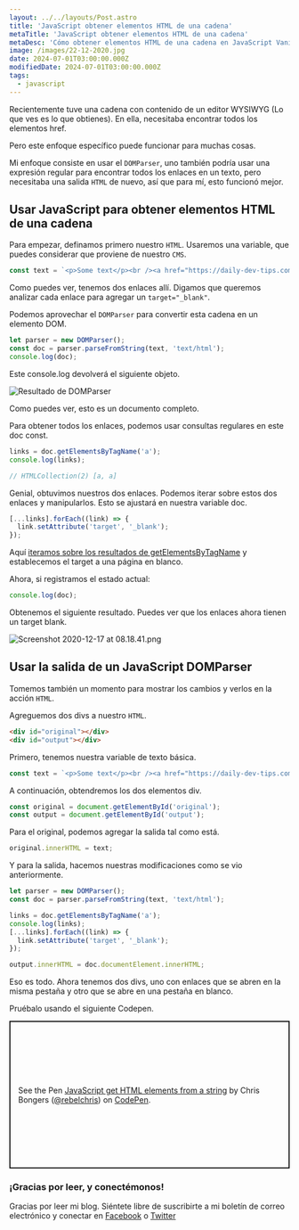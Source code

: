 ```yaml
---
layout: ../../layouts/Post.astro
title: 'JavaScript obtener elementos HTML de una cadena'
metaTitle: 'JavaScript obtener elementos HTML de una cadena'
metaDesc: 'Cómo obtener elementos HTML de una cadena en JavaScript Vanilla'
image: /images/22-12-2020.jpg
date: 2024-07-01T03:00:00.000Z
modifiedDate: 2024-07-01T03:00:00.000Z
tags:
  - javascript
---
```


Recientemente tuve una cadena con contenido de un editor WYSIWYG (Lo que ves es lo que obtienes). En ella, necesitaba encontrar todos los elementos href.

Pero este enfoque específico puede funcionar para muchas cosas.

Mi enfoque consiste en usar el `DOMParser`, uno también podría usar una expresión regular para encontrar todos los enlaces en un texto, pero necesitaba una salida `HTML` de nuevo, así que para mí, esto funcionó mejor.

## Usar JavaScript para obtener elementos HTML de una cadena

Para empezar, definamos primero nuestro `HTML`.
Usaremos una variable, que puedes considerar que proviene de nuestro `CMS`.

```js
const text = `<p>Some text</p><br /><a href="https://daily-dev-tips.com/">My website</a><hr /><a href="https://google.com">Another link</a>`;
```

Como puedes ver, tenemos dos enlaces allí. Digamos que queremos analizar cada enlace para agregar un `target="_blank"`.

Podemos aprovechar el `DOMParser` para convertir esta cadena en un elemento DOM.

```js
let parser = new DOMParser();
const doc = parser.parseFromString(text, 'text/html');
console.log(doc);
```

Este console.log devolverá el siguiente objeto.

![Resultado de DOMParser](https://cdn.hashnode.com/res/hashnode/image/upload/v1608185614501/vPK5tTm-Z.png)

Como puedes ver, esto es un documento completo.

Para obtener todos los enlaces, podemos usar consultas regulares en este doc const.

```js
links = doc.getElementsByTagName('a');
console.log(links);

// HTMLCollection(2) [a, a]
```

Genial, obtuvimos nuestros dos enlaces. Podemos iterar sobre estos dos enlaces y manipularlos. Esto se ajustará en nuestra variable doc.

```js
[...links].forEach((link) => {
  link.setAttribute('target', '_blank');
});
```

Aquí [iteramos sobre los resultados de getElementsByTagName](https://daily-dev-tips.com/posts/javascript-loop-queryselectorall-results/) y establecemos el target a una página en blanco.

Ahora, si registramos el estado actual:

```js
console.log(doc);
```

Obtenemos el siguiente resultado. Puedes ver que los enlaces ahora tienen un target blank.

![Screenshot 2020-12-17 at 08.18.41.png](https://cdn.hashnode.com/res/hashnode/image/upload/v1608185946881/hXS424pRM.png)

## Usar la salida de un JavaScript DOMParser

Tomemos también un momento para mostrar los cambios y verlos en la acción `HTML`.

Agreguemos dos divs a nuestro `HTML`.

```html
<div id="original"></div>
<div id="output"></div>
```

Primero, tenemos nuestra variable de texto básica.

```js
const text = `<p>Some text</p><br /><a href="https://daily-dev-tips.com/">My website</a><hr /><a href="https://google.com">Another link</a>`;
```

A continuación, obtendremos los dos elementos div.

```js
const original = document.getElementById('original');
const output = document.getElementById('output');
```

Para el original, podemos agregar la salida tal como está.

```js
original.innerHTML = text;
```

Y para la salida, hacemos nuestras modificaciones como se vio anteriormente.

```js
let parser = new DOMParser();
const doc = parser.parseFromString(text, 'text/html');

links = doc.getElementsByTagName('a');
console.log(links);
[...links].forEach((link) => {
  link.setAttribute('target', '_blank');
});

output.innerHTML = doc.documentElement.innerHTML;
```

Eso es todo. Ahora tenemos dos divs, uno con enlaces que se abren en la misma pestaña y otro que se abre en una pestaña en blanco.

Pruébalo usando el siguiente Codepen.

<p class="codepen" data-height="265" data-theme-id="dark" data-default-tab="js,result" data-user="rebelchris" data-slug-hash="MWjmGYE" style="height: 265px; box-sizing: border-box; display: flex; align-items: center; justify-content: center; border: 2px solid; margin: 1em 0; padding: 1em;" data-pen-title="JavaScript get HTML elements from a string">
  <span>See the Pen <a href="https://codepen.io/rebelchris/pen/MWjmGYE">
  JavaScript get HTML elements from a string</a> by Chris Bongers (<a href="https://codepen.io/rebelchris">@rebelchris</a>)
  on <a href="https://codepen.io">CodePen</a>.</span>
</p>
<script async defer src="https://cpwebassets.codepen.io/assets/embed/ei.js"></script>

### ¡Gracias por leer, y conectémonos!

Gracias por leer mi blog. Siéntete libre de suscribirte a mi boletín de correo electrónico y conectar en [Facebook](https://www.facebook.com/DailyDevTipsBlog) o [Twitter](https://twitter.com/DailyDevTips1)

